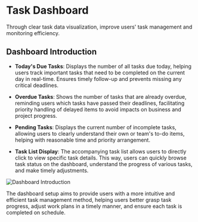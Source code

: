 # Task Dashboard
Through clear task data visualization, improve users' task management and monitoring efficiency.

## Dashboard Introduction
-  **Today's Due Tasks**:
Displays the number of all tasks due today, helping users track important tasks that need to be completed on the current day in real-time. Ensures timely follow-up and prevents missing any critical deadlines.

-  **Overdue Tasks**:
Shows the number of tasks that are already overdue, reminding users which tasks have passed their deadlines, facilitating priority handling of delayed items to avoid impacts on business and project progress.

-  **Pending Tasks**:
Displays the current number of incomplete tasks, allowing users to clearly understand their own or team's to-do items, helping with reasonable time and priority arrangement.

-  **Task List Display**:
The accompanying task list allows users to directly click to view specific task details. This way, users can quickly browse task status on the dashboard, understand the progress of various tasks, and make timely adjustments.

![Dashboard Introduction](/images/en/en_dashboaren_d_pic_0.png)

The dashboard setup aims to provide users with a more intuitive and efficient task management method, helping users better grasp task progress, adjust work plans in a timely manner, and ensure each task is completed on schedule.